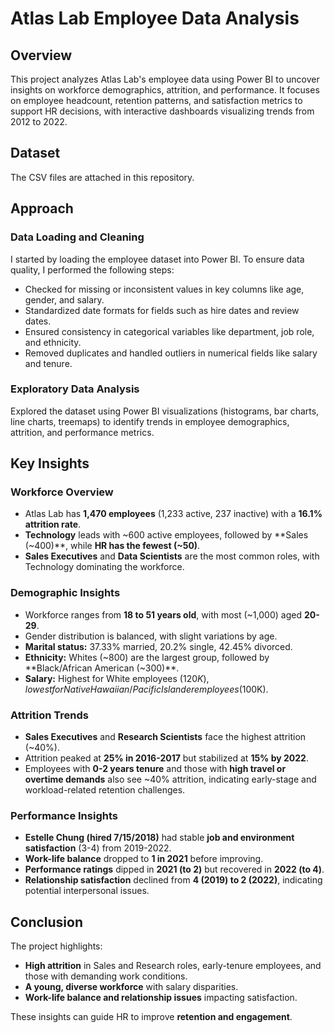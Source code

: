 # Atlas Lab Employee Data Analysis

## Overview
This project analyzes Atlas Lab's employee data using Power BI to uncover insights on workforce demographics, attrition, and performance. It focuses on employee headcount, retention patterns, and satisfaction metrics to support HR decisions, with interactive dashboards visualizing trends from 2012 to 2022.

## Dataset
The CSV files are attached in this repository.

## Approach

### Data Loading and Cleaning
I started by loading the employee dataset into Power BI. To ensure data quality, I performed the following steps:
- Checked for missing or inconsistent values in key columns like age, gender, and salary.
- Standardized date formats for fields such as hire dates and review dates.
- Ensured consistency in categorical variables like department, job role, and ethnicity.
- Removed duplicates and handled outliers in numerical fields like salary and tenure.

### Exploratory Data Analysis
Explored the dataset using Power BI visualizations (histograms, bar charts, line charts, treemaps) to identify trends in employee demographics, attrition, and performance metrics.

## Key Insights

### Workforce Overview
- Atlas Lab has **1,470 employees** (1,233 active, 237 inactive) with a **16.1% attrition rate**.
- **Technology** leads with ~600 active employees, followed by **Sales (~400)**, while **HR has the fewest (~50)**.
- **Sales Executives** and **Data Scientists** are the most common roles, with Technology dominating the workforce.

### Demographic Insights
- Workforce ranges from **18 to 51 years old**, with most (~1,000) aged **20-29**.
- Gender distribution is balanced, with slight variations by age.
- **Marital status:** 37.33% married, 20.2% single, 42.45% divorced.
- **Ethnicity:** Whites (~800) are the largest group, followed by **Black/African American (~300)**.
- **Salary:** Highest for White employees ($120K), lowest for Native Hawaiian/Pacific Islander employees ($100K).

### Attrition Trends
- **Sales Executives** and **Research Scientists** face the highest attrition (~40%).
- Attrition peaked at **25% in 2016-2017** but stabilized at **15% by 2022**.
- Employees with **0-2 years tenure** and those with **high travel or overtime demands** also see ~40% attrition, indicating early-stage and workload-related retention challenges.

### Performance Insights
- **Estelle Chung (hired 7/15/2018)** had stable **job and environment satisfaction** (3-4) from 2019-2022.
- **Work-life balance** dropped to **1 in 2021** before improving.
- **Performance ratings** dipped in **2021 (to 2)** but recovered in **2022 (to 4)**.
- **Relationship satisfaction** declined from **4 (2019) to 2 (2022)**, indicating potential interpersonal issues.

## Conclusion
The project highlights:
- **High attrition** in Sales and Research roles, early-tenure employees, and those with demanding work conditions.
- **A young, diverse workforce** with salary disparities.
- **Work-life balance and relationship issues** impacting satisfaction.

These insights can guide HR to improve **retention and engagement**.
